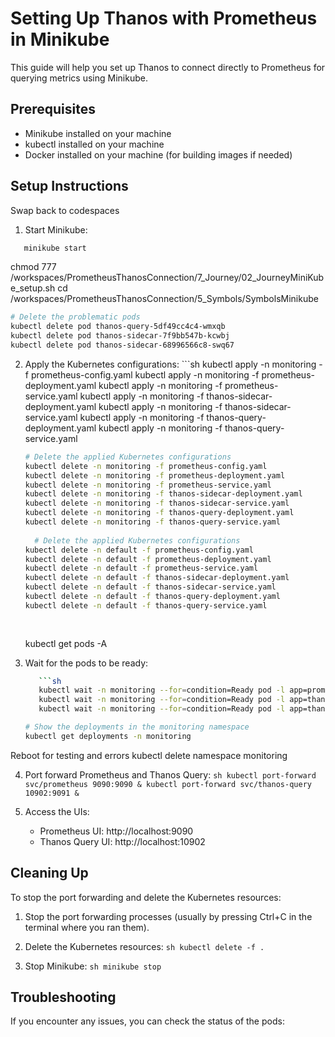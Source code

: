 # Setting Up Thanos with Prometheus in Minikube

This guide will help you set up Thanos to connect directly to Prometheus for querying metrics using Minikube.

## Prerequisites

- Minikube installed on your machine
- kubectl installed on your machine
- Docker installed on your machine (for building images if needed)

## Setup Instructions

Swap back to codespaces

1. Start Minikube:   
```sh
   minikube start   
```

chmod 777 /workspaces/PrometheusThanosConnection/7_Journey/02_JourneyMiniKube_setup.sh
cd /workspaces/PrometheusThanosConnection/5_Symbols/SymbolsMinikube

```sh
# Delete the problematic pods
kubectl delete pod thanos-query-5df49cc4c4-wmxqb
kubectl delete pod thanos-sidecar-7f9bb547b-kcwbj
kubectl delete pod thanos-sidecar-68996566c8-swq67
```

2. Apply the Kubernetes configurations:   ```sh
   kubectl apply -n monitoring -f prometheus-config.yaml
   kubectl apply -n monitoring -f prometheus-deployment.yaml
   kubectl apply -n monitoring -f prometheus-service.yaml
   kubectl apply -n monitoring -f thanos-sidecar-deployment.yaml
   kubectl apply -n monitoring -f thanos-sidecar-service.yaml
   kubectl apply -n monitoring -f thanos-query-deployment.yaml
   kubectl apply -n monitoring -f thanos-query-service.yaml

   ```sh
   # Delete the applied Kubernetes configurations
   kubectl delete -n monitoring -f prometheus-config.yaml
   kubectl delete -n monitoring -f prometheus-deployment.yaml
   kubectl delete -n monitoring -f prometheus-service.yaml
   kubectl delete -n monitoring -f thanos-sidecar-deployment.yaml
   kubectl delete -n monitoring -f thanos-sidecar-service.yaml
   kubectl delete -n monitoring -f thanos-query-deployment.yaml
   kubectl delete -n monitoring -f thanos-query-service.yaml
  
     # Delete the applied Kubernetes configurations
   kubectl delete -n default -f prometheus-config.yaml
   kubectl delete -n default -f prometheus-deployment.yaml
   kubectl delete -n default -f prometheus-service.yaml
   kubectl delete -n default -f thanos-sidecar-deployment.yaml
   kubectl delete -n default -f thanos-sidecar-service.yaml
   kubectl delete -n default -f thanos-query-deployment.yaml
   kubectl delete -n default -f thanos-query-service.yaml
  
  
   ```

   kubectl get pods -A


3. Wait for the pods to be ready:   
   ```sh
      ```sh
      kubectl wait -n monitoring --for=condition=Ready pod -l app=prometheus --timeout=120s
      kubectl wait -n monitoring --for=condition=Ready pod -l app=thanos-sidecar --timeout=120s
      kubectl wait -n monitoring --for=condition=Ready pod -l app=thanos-query --timeout=120s
      ```

   ```sh
   # Show the deployments in the monitoring namespace
   kubectl get deployments -n monitoring
   ```

Reboot for testing and errors
   kubectl delete namespace monitoring


4. Port forward Prometheus and Thanos Query:   ```sh
   kubectl port-forward svc/prometheus 9090:9090 &
   kubectl port-forward svc/thanos-query 10902:9091 &   ```

5. Access the UIs:
   - Prometheus UI: http://localhost:9090
   - Thanos Query UI: http://localhost:10902

## Cleaning Up

To stop the port forwarding and delete the Kubernetes resources:

1. Stop the port forwarding processes (usually by pressing Ctrl+C in the terminal where you ran them).

2. Delete the Kubernetes resources:   ```sh
   kubectl delete -f .   ```

3. Stop Minikube:   ```sh
   minikube stop   ```

## Troubleshooting

If you encounter any issues, you can check the status of the pods:
